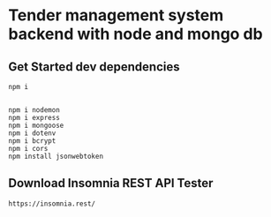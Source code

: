 # Tender management system backend with node and mongo db

## Get Started dev dependencies

    npm i


    npm i nodemon
    npm i express
    npm i mongoose
    npm i dotenv
    npm i bcrypt
    npm i cors
    npm install jsonwebtoken

## Download Insomnia REST API Tester

    https://insomnia.rest/
